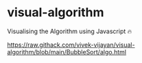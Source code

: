 # visual-algorithm
Visualising the Algorithm using Javascript 🔥

https://raw.githack.com/vivek-vijayan/visual-algorithm/blob/main/BubbleSort/algo.html
